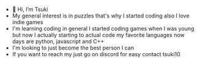 - 👋 Hi, I’m Tsuki
- My general interest is in puzzles that's why I started coding also I love indie games
- I'm learning coding in general I started coding games when I was young but now I actually starting to actual code my favorite languages now days are python, javascript and C++
- I'm looking to just become the best person I can
- If you want to reach my just go on discord for easy contact tsuki10

<!---
Bytsuki0/Bytsuki0 is a ✨ special ✨ repository because its `README.md` (this file) appears on your GitHub profile.
You can click the Preview link to take a look at your changes.
--->
